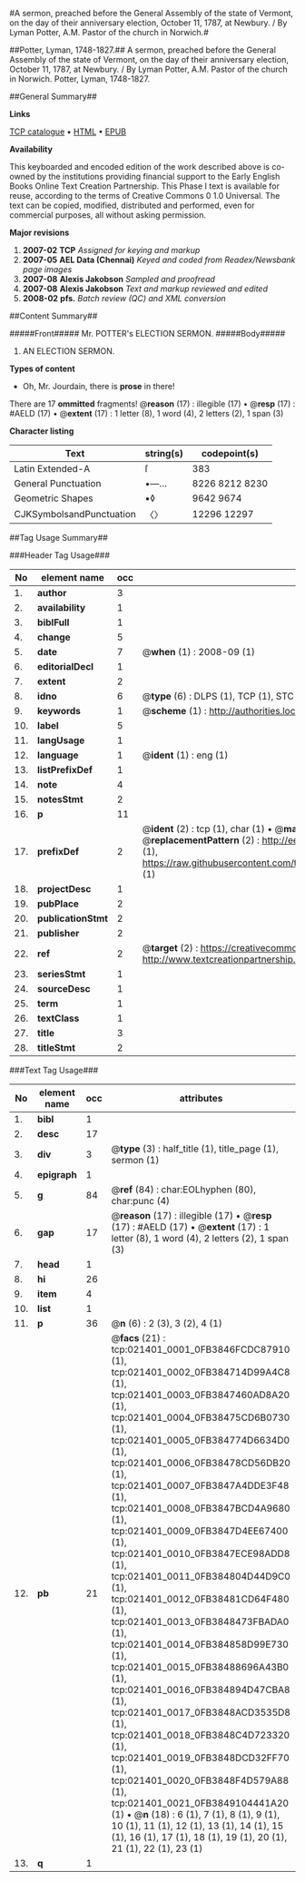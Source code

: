 #A sermon, preached before the General Assembly of the state of Vermont, on the day of their anniversary election, October 11, 1787, at Newbury. / By Lyman Potter, A.M. Pastor of the church in Norwich.#

##Potter, Lyman, 1748-1827.##
A sermon, preached before the General Assembly of the state of Vermont, on the day of their anniversary election, October 11, 1787, at Newbury. / By Lyman Potter, A.M. Pastor of the church in Norwich.
Potter, Lyman, 1748-1827.

##General Summary##

**Links**

[TCP catalogue](http://www.ota.ox.ac.uk/tcp/)  • 
[HTML](http://tei.it.ox.ac.uk/tcp/Texts-HTML/free/N16/N16645.html)  • 
[EPUB](http://tei.it.ox.ac.uk/tcp/Texts-EPUB/free/N16/N16645.epub)

**Availability**

This keyboarded and encoded edition of the
	       work described above is co-owned by the institutions
	       providing financial support to the Early English Books
	       Online Text Creation Partnership. This Phase I text is
	       available for reuse, according to the terms of Creative
	       Commons 0 1.0 Universal. The text can be copied,
	       modified, distributed and performed, even for
	       commercial purposes, all without asking permission.

**Major revisions**

1. __2007-02__ __TCP__ *Assigned for keying and markup*
1. __2007-05__ __AEL Data (Chennai)__ *Keyed and coded from Readex/Newsbank page images*
1. __2007-08__ __Alexis Jakobson__ *Sampled and proofread*
1. __2007-08__ __Alexis Jakobson__ *Text and markup reviewed and edited*
1. __2008-02__ __pfs.__ *Batch review (QC) and XML conversion*

##Content Summary##

#####Front#####
Mr. POTTER's ELECTION SERMON.
#####Body#####

1. AN ELECTION SERMON.

**Types of content**

  * Oh, Mr. Jourdain, there is **prose** in there!

There are 17 **ommitted** fragments! 
 @__reason__ (17) : illegible (17)  •  @__resp__ (17) : #AELD (17)  •  @__extent__ (17) : 1 letter (8), 1 word (4), 2 letters (2), 1 span (3)

**Character listing**


|Text|string(s)|codepoint(s)|
|---|---|---|
|Latin Extended-A|ſ|383|
|General Punctuation|•—…|8226 8212 8230|
|Geometric Shapes|▪◊|9642 9674|
|CJKSymbolsandPunctuation|〈〉|12296 12297|

##Tag Usage Summary##

###Header Tag Usage###

|No|element name|occ|attributes|
|---|---|---|---|
|1.|__author__|3||
|2.|__availability__|1||
|3.|__biblFull__|1||
|4.|__change__|5||
|5.|__date__|7| @__when__ (1) : 2008-09 (1)|
|6.|__editorialDecl__|1||
|7.|__extent__|2||
|8.|__idno__|6| @__type__ (6) : DLPS (1), TCP (1), STC (1), NOTIS (1), IMAGE-SET (1), EVANS-CITATION (1)|
|9.|__keywords__|1| @__scheme__ (1) : http://authorities.loc.gov/ (1)|
|10.|__label__|5||
|11.|__langUsage__|1||
|12.|__language__|1| @__ident__ (1) : eng (1)|
|13.|__listPrefixDef__|1||
|14.|__note__|4||
|15.|__notesStmt__|2||
|16.|__p__|11||
|17.|__prefixDef__|2| @__ident__ (2) : tcp (1), char (1)  •  @__matchPattern__ (2) : ([0-9\-]+):([0-9IVX]+) (1), (.+) (1)  •  @__replacementPattern__ (2) : http://eebo.chadwyck.com/downloadtiff?vid=$1&page=$2 (1), https://raw.githubusercontent.com/textcreationpartnership/Texts/master/tcpchars.xml#$1 (1)|
|18.|__projectDesc__|1||
|19.|__pubPlace__|2||
|20.|__publicationStmt__|2||
|21.|__publisher__|2||
|22.|__ref__|2| @__target__ (2) : https://creativecommons.org/publicdomain/zero/1.0/ (1), http://www.textcreationpartnership.org/docs/. (1)|
|23.|__seriesStmt__|1||
|24.|__sourceDesc__|1||
|25.|__term__|1||
|26.|__textClass__|1||
|27.|__title__|3||
|28.|__titleStmt__|2||


###Text Tag Usage###

|No|element name|occ|attributes|
|---|---|---|---|
|1.|__bibl__|1||
|2.|__desc__|17||
|3.|__div__|3| @__type__ (3) : half_title (1), title_page (1), sermon (1)|
|4.|__epigraph__|1||
|5.|__g__|84| @__ref__ (84) : char:EOLhyphen (80), char:punc (4)|
|6.|__gap__|17| @__reason__ (17) : illegible (17)  •  @__resp__ (17) : #AELD (17)  •  @__extent__ (17) : 1 letter (8), 1 word (4), 2 letters (2), 1 span (3)|
|7.|__head__|1||
|8.|__hi__|26||
|9.|__item__|4||
|10.|__list__|1||
|11.|__p__|36| @__n__ (6) : 2 (3), 3 (2), 4 (1)|
|12.|__pb__|21| @__facs__ (21) : tcp:021401_0001_0FB3846FCDC87910 (1), tcp:021401_0002_0FB384714D99A4C8 (1), tcp:021401_0003_0FB3847460AD8A20 (1), tcp:021401_0004_0FB38475CD6B0730 (1), tcp:021401_0005_0FB384774D6634D0 (1), tcp:021401_0006_0FB38478CD56DB20 (1), tcp:021401_0007_0FB3847A4DDE3F48 (1), tcp:021401_0008_0FB3847BCD4A9680 (1), tcp:021401_0009_0FB3847D4EE67400 (1), tcp:021401_0010_0FB3847ECE98ADD8 (1), tcp:021401_0011_0FB384804D44D9C0 (1), tcp:021401_0012_0FB38481CD64F480 (1), tcp:021401_0013_0FB3848473FBADA0 (1), tcp:021401_0014_0FB384858D99E730 (1), tcp:021401_0015_0FB38488696A43B0 (1), tcp:021401_0016_0FB384894D47CBA8 (1), tcp:021401_0017_0FB3848ACD3535D8 (1), tcp:021401_0018_0FB3848C4D723320 (1), tcp:021401_0019_0FB3848DCD32FF70 (1), tcp:021401_0020_0FB3848F4D579A88 (1), tcp:021401_0021_0FB3849104441A20 (1)  •  @__n__ (18) : 6 (1), 7 (1), 8 (1), 9 (1), 10 (1), 11 (1), 12 (1), 13 (1), 14 (1), 15 (1), 16 (1), 17 (1), 18 (1), 19 (1), 20 (1), 21 (1), 22 (1), 23 (1)|
|13.|__q__|1||
